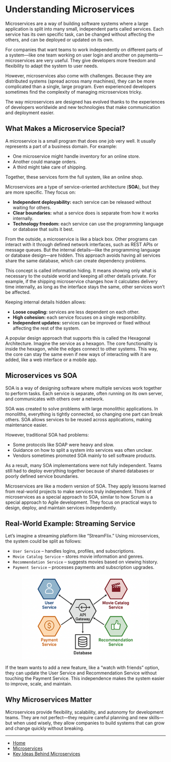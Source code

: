 # Understanding Microservices

Microservices are a way of building software systems where a large application is split into many small, independent parts called services. Each service has its own specific task, can be changed without affecting the others, and can be deployed or updated on its own.

For companies that want teams to work independently on different parts of a system—like one team working on user login and another on payments—microservices are very useful. They give developers more freedom and flexibility to adapt the system to user needs.

However, microservices also come with challenges. Because they are distributed systems (spread across many machines), they can be more complicated than a single, large program. Even experienced developers sometimes find the complexity of managing microservices tricky.

The way microservices are designed has evolved thanks to the experiences of developers worldwide and new technologies that make communication and deployment easier.

## What Makes a Microservice Special?

A microservice is a small program that does one job very well. It usually represents a part of a business domain. For example:

- One microservice might handle inventory for an online store.
- Another could manage orders.
- A third might take care of shipping.

Together, these services form the full system, like an online shop.

Microservices are a type of service-oriented architecture (**SOA**), but they are more specific. They focus on:

- **Independent deployability:** each service can be released without waiting for others.
- **Clear boundaries:** what a service does is separate from how it works internally.
- **Technology freedom:** each service can use the programming language or database that suits it best.

From the outside, a microservice is like a black box. Other programs can interact with it through defined network interfaces, such as REST APIs or message queues. But the internal details—like the programming language or database design—are hidden. This approach avoids having all services share the same database, which can create dependency problems.

This concept is called information hiding. It means showing only what is necessary to the outside world and keeping all other details private. For example, if the shipping microservice changes how it calculates delivery time internally, as long as the interface stays the same, other services won’t be affected.

Keeping internal details hidden allows:

- **Loose coupling:** services are less dependent on each other.
- **High cohesion:** each service focuses on a single responsibility.
- **Independent updates:** services can be improved or fixed without affecting the rest of the system.

A popular design approach that supports this is called the Hexagonal Architecture. Imagine the service as a hexagon. The core functionality is inside the hexagon, while the edges connect to other systems. This way, the core can stay the same even if new ways of interacting with it are added, like a web interface or a mobile app.


## Microservices vs SOA

SOA is a way of designing software where multiple services work together to perform tasks. Each service is separate, often running on its own server, and communicates with others over a network.

SOA was created to solve problems with large monolithic applications. In monoliths, everything is tightly connected, so changing one part can break others. SOA allows services to be reused across applications, making maintenance easier.

However, traditional SOA had problems:
- Some protocols like SOAP were heavy and slow.
- Guidance on how to split a system into services was often unclear.
- Vendors sometimes promoted SOA mainly to sell software products.

As a result, many SOA implementations were not fully independent. Teams still had to deploy everything together because of shared databases or poorly defined service boundaries.

Microservices are like a modern version of SOA. They apply lessons learned from real-world projects to make services truly independent. Think of microservices as a special approach to SOA, similar to how Scrum is a special approach to Agile development. They focus on practical ways to design, deploy, and maintain services independently.


## Real-World Example: Streaming Service

Let’s imagine a streaming platform like “StreamFlix.” Using microservices, the system could be split as follows:

- `User Service` – handles logins, profiles, and subscriptions.
- `Movie Catalog Service` – stores movie information and genres.
- `Recommendation Service` – suggests movies based on viewing history.
- `Payment Service` – processes payments and subscription upgrades.

<p align="center">
    <img src="./assets/img1.png" alt="img1" width="400"/>
</p>

If the team wants to add a new feature, like a “watch with friends” option, they can update the User Service and Recommendation Service without touching the Payment Service. This independence makes the system easier to improve, scale, and maintain.


## Why Microservices Matter

Microservices provide flexibility, scalability, and autonomy for development teams. They are not perfect—they require careful planning and new skills—but when used wisely, they allow companies to build systems that can grow and change quickly without breaking.

---

- [Home](./../../README.md)
- [Microservices](./../tutorials.md)
- [Key Ideas Behind Microservices](./2_Key_Ideas_Behind_Microservices.md)
